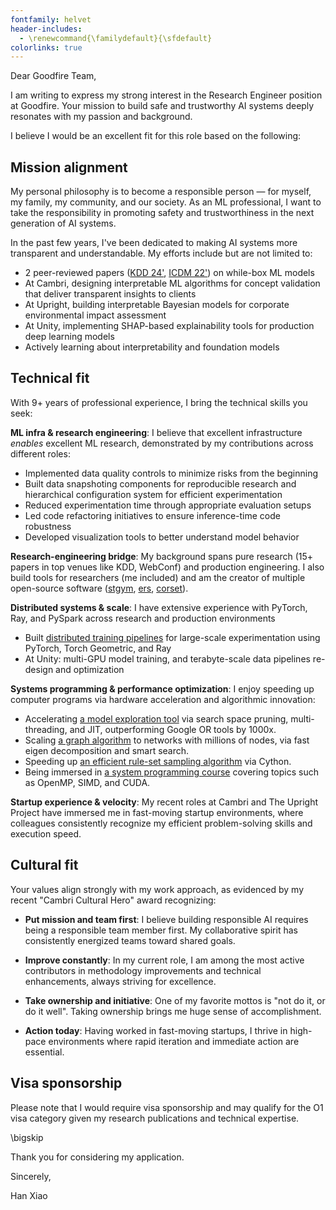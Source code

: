 ```yaml
---
fontfamily: helvet
header-includes:
  - \renewcommand{\familydefault}{\sfdefault}
colorlinks: true
---
```



Dear Goodfire Team,

I am writing to express my strong interest in the Research Engineer position at Goodfire. Your mission to build safe and trustworthy AI systems deeply resonates with my passion and background. 

I believe I would be an excellent fit for this role based on the following:

## Mission alignment

My personal philosophy is to become a responsible person — for myself, my family, my community, and our society. As an ML professional, I want to take the responsibility in promoting safety and trustworthiness in the next generation of AI systems.

In the past few years, I've been dedicated to making AI systems more transparent and understandable. My efforts include but are not limited to:

- 2 peer-reviewed papers ([KDD 24'](https://arxiv.org/pdf/2406.03059), [ICDM 22'](https://arxiv.org/abs/2210.01533)) on while-box ML models
- At Cambri, designing interpretable ML algorithms for concept validation that deliver transparent insights to clients
- At Upright, building interpretable Bayesian models for corporate environmental impact assessment
- At Unity, implementing SHAP-based explainability tools for production deep learning models
- Actively learning about interpretability and foundation models

## Technical fit

With 9+ years of professional experience, I bring the technical skills you seek:

**ML infra & research engineering**: I believe that excellent infrastructure *enables* excellent ML research, demonstrated by my contributions across different roles:

- Implemented data quality controls to minimize risks from the beginning
- Built data snapshoting components for reproducible research and hierarchical configuration system for efficient experimentation
- Reduced experimentation time through appropriate evaluation setups
- Led code refactoring initiatives to ensure inference-time code robustness
- Developed visualization tools to better understand model behavior

**Research-engineering bridge**: My background spans pure research (15+ papers in top venues like KDD, WebConf) and production engineering. I also build tools for researchers (me included) and am the creator of multiple open-source software ([stgym](https://github.com/xiaohan2012/stgym), [ers](https://github.com/xiaohan2012/efficient-rashomon-rule-set), [corset](https://github.com/DiverseMultiLabelClassificationRules/CORSET/blob/4858ccfb6a50a3a734511104e8b58dcf38e53eae/corset/samplers/dfs.pyx)).

**Distributed systems & scale**: I have extensive experience with PyTorch, Ray, and PySpark across research and production environments

- Built [distributed training pipelines](https://github.com/xiaohan2012/stgym) for large-scale experimentation using PyTorch, Torch Geometric, and Ray
- At Unity: multi-GPU model training, and terabyte-scale data pipelines re-design and optimization

**Systems programming & performance optimization**: I enjoy speeding up computer programs via hardware acceleration and algorithmic innovation:

- Accelerating [a model exploration tool](https://github.com/xiaohan2012/efficient-rashomon-rule-set) via search space pruning, multi-threading, and JIT, outperforming Google OR tools by 1000x.
- Scaling [a graph algorithm](https://github.com/xiaohan2012/signed-local-community) to networks with millions of nodes, via fast eigen decomposition and smart search.
- Speeding up [an efficient rule-set sampling algorithm](https://github.com/DiverseMultiLabelClassificationRules/CORSET/blob/4858ccfb6a50a3a734511104e8b58dcf38e53eae/corset/samplers/dfs.pyx) via Cython.
- Being immersed in [a system programming course](https://github.com/xiaohan2012/ppc2023) covering topics such as OpenMP, SIMD, and CUDA.

**Startup experience & velocity**: My recent roles at Cambri and The Upright Project have immersed me in fast-moving startup environments, where colleagues consistently recognize my efficient problem-solving skills and execution speed.

## Cultural fit

Your values align strongly with my work approach, as evidenced by my recent "Cambri Cultural Hero" award recognizing:

- **Put mission and team first**: I believe building responsible AI requires being a responsible team member first. My collaborative spirit has consistently energized teams toward shared goals.

- **Improve constantly**: In my current role, I am among the most active contributors in methodology improvements and technical enhancements, always striving for excellence. 

- **Take ownership and initiative**: One of my favorite mottos is "not do it, or do it well". Taking ownership brings me huge sense of accomplishment.

- **Action today**: Having worked in fast-moving startups, I thrive in high-pace environments where rapid iteration and immediate action are essential.

## Visa sponsorship

Please note that I would require visa sponsorship and may qualify for the O1 visa category given my research publications and technical expertise.


\bigskip

Thank you for considering my application. 

Sincerely,

Han Xiao
